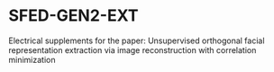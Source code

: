 # SFED-GEN2-EXT
Electrical supplements for the paper: Unsupervised orthogonal facial representation extraction via image reconstruction with correlation minimization
